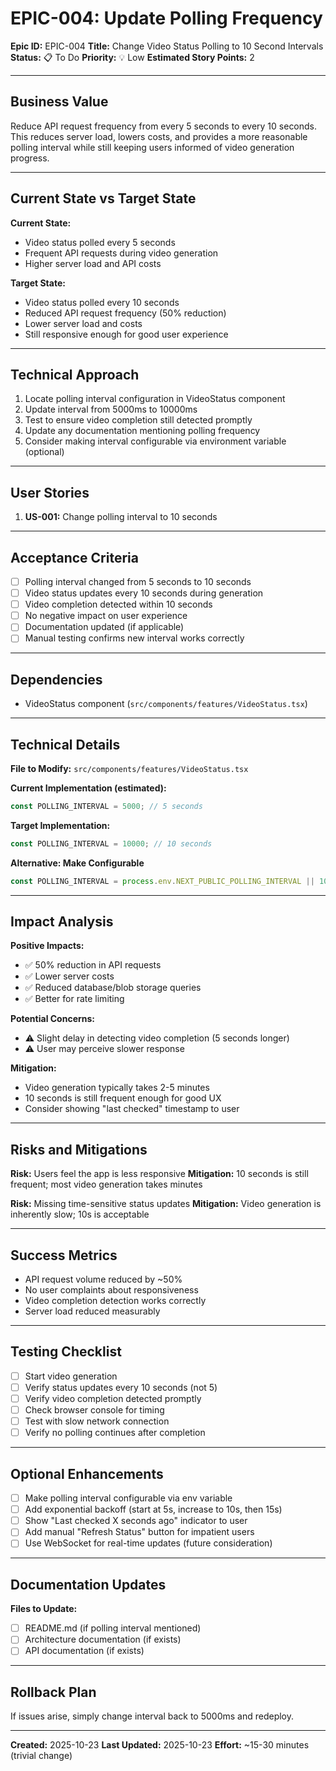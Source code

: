 # EPIC-004: Update Polling Frequency

**Epic ID:** EPIC-004
**Title:** Change Video Status Polling to 10 Second Intervals
**Status:** 📋 To Do
**Priority:** 💡 Low
**Estimated Story Points:** 2

---

## Business Value

Reduce API request frequency from every 5 seconds to every 10 seconds. This reduces server load, lowers costs, and provides a more reasonable polling interval while still keeping users informed of video generation progress.

---

## Current State vs Target State

**Current State:**
- Video status polled every 5 seconds
- Frequent API requests during video generation
- Higher server load and API costs

**Target State:**
- Video status polled every 10 seconds
- Reduced API request frequency (50% reduction)
- Lower server load and costs
- Still responsive enough for good user experience

---

## Technical Approach

1. Locate polling interval configuration in VideoStatus component
2. Update interval from 5000ms to 10000ms
3. Test to ensure video completion still detected promptly
4. Update any documentation mentioning polling frequency
5. Consider making interval configurable via environment variable (optional)

---

## User Stories

1. **US-001:** Change polling interval to 10 seconds

---

## Acceptance Criteria

- [ ] Polling interval changed from 5 seconds to 10 seconds
- [ ] Video status updates every 10 seconds during generation
- [ ] Video completion detected within 10 seconds
- [ ] No negative impact on user experience
- [ ] Documentation updated (if applicable)
- [ ] Manual testing confirms new interval works correctly

---

## Dependencies

- VideoStatus component (`src/components/features/VideoStatus.tsx`)

---

## Technical Details

**File to Modify:** `src/components/features/VideoStatus.tsx`

**Current Implementation (estimated):**
```typescript
const POLLING_INTERVAL = 5000; // 5 seconds
```

**Target Implementation:**
```typescript
const POLLING_INTERVAL = 10000; // 10 seconds
```

**Alternative: Make Configurable**
```typescript
const POLLING_INTERVAL = process.env.NEXT_PUBLIC_POLLING_INTERVAL || 10000;
```

---

## Impact Analysis

**Positive Impacts:**
- ✅ 50% reduction in API requests
- ✅ Lower server costs
- ✅ Reduced database/blob storage queries
- ✅ Better for rate limiting

**Potential Concerns:**
- ⚠️ Slight delay in detecting video completion (5 seconds longer)
- ⚠️ User may perceive slower response

**Mitigation:**
- Video generation typically takes 2-5 minutes
- 10 seconds is still frequent enough for good UX
- Consider showing "last checked" timestamp to user

---

## Risks and Mitigations

**Risk:** Users feel the app is less responsive
**Mitigation:** 10 seconds is still frequent; most video generation takes minutes

**Risk:** Missing time-sensitive status updates
**Mitigation:** Video generation is inherently slow; 10s is acceptable

---

## Success Metrics

- API request volume reduced by ~50%
- No user complaints about responsiveness
- Video completion detection works correctly
- Server load reduced measurably

---

## Testing Checklist

- [ ] Start video generation
- [ ] Verify status updates every 10 seconds (not 5)
- [ ] Verify video completion detected promptly
- [ ] Check browser console for timing
- [ ] Test with slow network connection
- [ ] Verify no polling continues after completion

---

## Optional Enhancements

- [ ] Make polling interval configurable via env variable
- [ ] Add exponential backoff (start at 5s, increase to 10s, then 15s)
- [ ] Show "Last checked X seconds ago" indicator to user
- [ ] Add manual "Refresh Status" button for impatient users
- [ ] Use WebSocket for real-time updates (future consideration)

---

## Documentation Updates

**Files to Update:**
- [ ] README.md (if polling interval mentioned)
- [ ] Architecture documentation (if exists)
- [ ] API documentation (if exists)

---

## Rollback Plan

If issues arise, simply change interval back to 5000ms and redeploy.

---

**Created:** 2025-10-23
**Last Updated:** 2025-10-23
**Effort:** ~15-30 minutes (trivial change)
